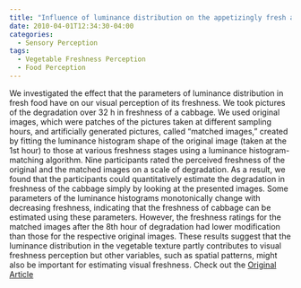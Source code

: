 ```yaml
---
title: "Influence of luminance distribution on the appetizingly fresh appearance of cabbage"
date: 2010-04-01T12:34:30-04:00
categories:
  - Sensory Perception
tags:
  - Vegetable Freshness Perception
  - Food Perception
---
```



We investigated the effect that the parameters of luminance distribution in fresh food have on our visual perception of its freshness. We took pictures of the degradation over 32 h in freshness of a cabbage. We used original images, which were patches of the pictures taken at different sampling hours, and artificially generated pictures, called “matched images,” created by fitting the luminance histogram shape of the original image (taken at the 1st hour) to those at various freshness stages using a luminance histogram-matching algorithm. Nine participants rated the perceived freshness of the original and the matched images on a scale of degradation. As a result, we found that the participants could quantitatively estimate the degradation in freshness of the cabbage simply by looking at the presented images. Some parameters of the luminance histograms monotonically change with decreasing freshness, indicating that the freshness of cabbage can be estimated using these parameters. However, the freshness ratings for the matched images after the 8th hour of degradation had lower modification than those for the respective original images. These results suggest that the luminance distribution in the vegetable texture partly contributes to visual freshness perception but other variables, such as spatial patterns, might also be important for estimating visual freshness.
Check out the [Original Article][URL] 

[URL]:   https://doi.org/10.1016/j.appet.2010.01.002